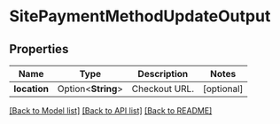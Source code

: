 # SitePaymentMethodUpdateOutput

## Properties

Name | Type | Description | Notes
------------ | ------------- | ------------- | -------------
**location** | Option<**String**> | Checkout URL. | [optional]

[[Back to Model list]](../README.md#documentation-for-models) [[Back to API list]](../README.md#documentation-for-api-endpoints) [[Back to README]](../README.md)


